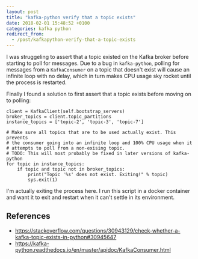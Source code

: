 ```yaml
---
layout: post
title: "kafka-python verify that a topic exists"
date: 2018-02-01 15:48:52 +0100
categories: kafka python
redirect_from:
  - /post/kafkapython-verify-that-a-topic-exists
---
```


I was struggeling to assert that a topic existed on the Kafka broker before starting to poll for messages. Due to a bug in `kafka-python`, polling for messages from a `KafkaConsumer` on a topic that doesn't exist will cause an infinite loop with no delay, which in turn makes CPU usage sky rocket until the process is restarted.

Finally I found a solution to first assert that a topic exists before moving on to polling:

    client = KafkaClient(self.bootstrap_servers)
    broker_topics = client.topic_partitions
    instance_topics = ['topic-2', 'topic-3', 'topic-7']

    # Make sure all topics that are to be used actually exist. This prevents
    # the consumer going into an infinite loop and 100% CPU usage when it
    # attempts to poll from a non-exising topic.
    # TODO: This will most probably be fixed in later versions of kafka-python
    for topic in instance_topics:
        if topic and topic not in broker_topics:
            print("Topic '%s' does not exist. Exiting!" % topic)
            sys.exit(1)

I'm actually exiting the process here. I run this script in a docker container and want it to exit and restart when it can't settle in its environment.

## References
- https://stackoverflow.com/questions/30943129/check-whether-a-kafka-topic-exists-in-python#30945647
- https://kafka-python.readthedocs.io/en/master/apidoc/KafkaConsumer.html